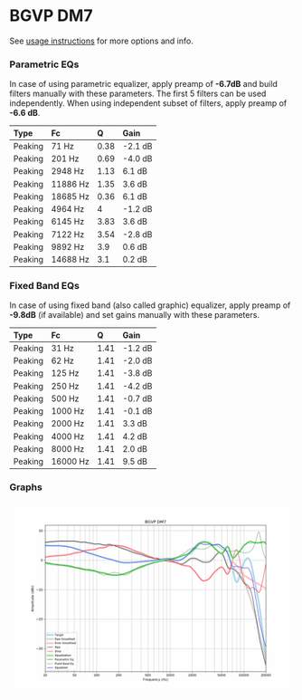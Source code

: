 # BGVP DM7
See [usage instructions](https://github.com/jaakkopasanen/AutoEq#usage) for more options and info.

### Parametric EQs
In case of using parametric equalizer, apply preamp of **-6.7dB** and build filters manually
with these parameters. The first 5 filters can be used independently.
When using independent subset of filters, apply preamp of **-6.6 dB**.

| Type    | Fc       |    Q | Gain    |
|:--------|:---------|:-----|:--------|
| Peaking | 71 Hz    | 0.38 | -2.1 dB |
| Peaking | 201 Hz   | 0.69 | -4.0 dB |
| Peaking | 2948 Hz  | 1.13 | 6.1 dB  |
| Peaking | 11886 Hz | 1.35 | 3.6 dB  |
| Peaking | 18685 Hz | 0.36 | 6.1 dB  |
| Peaking | 4964 Hz  | 4    | -1.2 dB |
| Peaking | 6145 Hz  | 3.83 | 3.6 dB  |
| Peaking | 7122 Hz  | 3.54 | -2.8 dB |
| Peaking | 9892 Hz  | 3.9  | 0.6 dB  |
| Peaking | 14688 Hz | 3.1  | 0.2 dB  |

### Fixed Band EQs
In case of using fixed band (also called graphic) equalizer, apply preamp of **-9.8dB**
(if available) and set gains manually with these parameters.

| Type    | Fc       |    Q | Gain    |
|:--------|:---------|:-----|:--------|
| Peaking | 31 Hz    | 1.41 | -1.2 dB |
| Peaking | 62 Hz    | 1.41 | -2.0 dB |
| Peaking | 125 Hz   | 1.41 | -3.8 dB |
| Peaking | 250 Hz   | 1.41 | -4.2 dB |
| Peaking | 500 Hz   | 1.41 | -0.7 dB |
| Peaking | 1000 Hz  | 1.41 | -0.1 dB |
| Peaking | 2000 Hz  | 1.41 | 3.3 dB  |
| Peaking | 4000 Hz  | 1.41 | 4.2 dB  |
| Peaking | 8000 Hz  | 1.41 | 2.0 dB  |
| Peaking | 16000 Hz | 1.41 | 9.5 dB  |

### Graphs
![](./BGVP%20DM7.png)